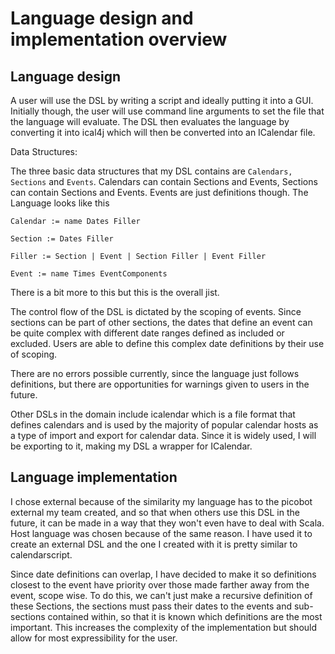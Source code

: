 # Language design and implementation overview

## Language design

A user will use the DSL by writing a script and ideally putting it into a GUI. Initially though, the user will use command line 
arguments to set the file that the language will evaluate. The DSL then evaluates the language by converting it into ical4j 
which will then be converted into an ICalendar file.

Data Structures:

The three basic data structures that my DSL contains are ```Calendars, Sections``` and ```Events```. Calendars can contain Sections and Events, Sections can contain Sections and Events. Events are just definitions though. The Language looks like this

```
Calendar := name Dates Filler

Section := Dates Filler

Filler := Section | Event | Section Filler | Event Filler

Event := name Times EventComponents
```

There is a bit more to this but this is the overall jist. 

The control flow of the DSL is dictated by the scoping of events. Since sections can be part of other sections, the dates
that define an event can be quite complex with different date ranges defined as included or excluded. Users are able to define
this complex date definitions by their use of scoping.

There are no errors possible currently, since the language just follows definitions, but there are opportunities for warnings 
given to users in the future.

Other DSLs in the domain include icalendar which is a file format that defines calendars and is used by the majority of 
popular calendar hosts as a type of import and export for calendar data. Since it is widely used, I will be exporting to it,
making my DSL a wrapper for ICalendar.

## Language implementation

I chose external because of the similarity my language has to the picobot external my team created, and so that when others 
use this DSL in the future, it can be made in a way that they won't even have to deal with Scala. Host language was chosen 
because of the same reason. I have used it to create an external DSL and the one I created with it is pretty similar to 
calendarscript.

Since date definitions can overlap, I have decided to make it so definitions closest to the event have priority over those 
made farther away from the event, scope wise. To do this, we can't just make a recursive definition of these Sections, the
sections must pass their dates to the events and sub-sections contained within, so that it is known which definitions are
the most important. This increases the complexity of the implementation but should allow for most expressibility for the 
user.
